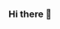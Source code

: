 ### Hi there 👋

<!--
**NisanAyash/NisanAyash** is a ✨ _special_ ✨ repository because its `README.md` (this file) appears on your GitHub profile.


![Top Languages Card](https://github-readme-stats.vercel.app/api/top-langs/?username=NisanAyash)

Here are some ideas to get you started:

- 🔭 I’m currently working on ...
- 🌱 I’m currently learning ...
- 👯 I’m looking to collaborate on ...
- 🤔 I’m looking for help with ...
- 💬 Ask me about ...
- 📫 How to reach me: ...
- 😄 Pronouns: ...
- ⚡ Fun fact: ...
-->
